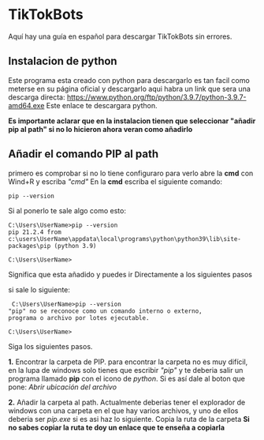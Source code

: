 # TikTokBots
Aquí hay una guía en español para descargar TikTokBots sin errores.

## Instalacion de python
Este programa esta creado con python para descargarlo es tan facil como meterse en su
página oficial y descargarlo aqui habra un link que sera una descarga directa: https://www.python.org/ftp/python/3.9.7/python-3.9.7-amd64.exe
Este enlace te descargara python.

**Es importante aclarar que en la instalacion tienen que seleccionar "añadir pip al path" si no lo hicieron ahora veran como añadirlo**

## Añadir el comando PIP al path
primero es comprobar si no lo tiene configuraro para verlo abre la **cmd** con Wind+R y escriba *"cmd"*
En la **cmd** escriba el siguiente comando:

```
pip --version
```

Si al ponerlo te sale algo como esto:

```
C:\Users\UserName>pip --version
pip 21.2.4 from c:\users\UserName\appdata\local\programs\python\python39\lib\site-packages\pip (python 3.9)

C:\Users\UserName>
```

Significa que esta añadido y puedes ir Directamente a los siguientes pasos

si sale lo siguiente:

```
 C:\Users\UserName>pip --version
"pip" no se reconoce como un comando interno o externo,
programa o archivo por lotes ejecutable.

C:\Users\UserName>
```

Siga los siguientes pasos.

**1.** Encontrar la carpeta de PIP.
       para encontrar la carpeta no es muy difícil,
       en la lupa de windows solo tienes que escribir *"pip"*
       y te deberia salir un programa llamado **pip** con el icono
       de *python*. Si es así dale al boton que pone: *Abrir ubicación del archivo*

**2.** Añadir la carpeta al path.
Actualmente deberias tener el explorador de windows con una carpeta en el que hay varios archivos,
y uno de ellos deberia ser *pip.exe* si es asi haz lo siguiente.
Copia la ruta de la carpeta **Si no sabes copiar la ruta te doy un enlace que te enseña a copiarla**
